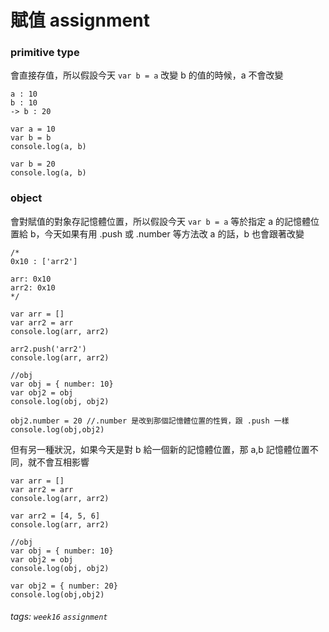 # 賦值 assignment
### primitive type
會直接存值，所以假設今天 ``var b = a`` 改變 b 的值的時候，a 不會改變
```javascript=
a : 10
b : 10
-> b : 20

var a = 10
var b = b
console.log(a, b)

var b = 20
console.log(a, b)
```

### object
會對賦值的對象存記憶體位置，所以假設今天 ``var b = a``
等於指定 a 的記憶體位置給 b，今天如果有用 .push 或 .number 等方法改 a 的話，b 也會跟著改變
```javascript=
/*
0x10 : ['arr2']

arr: 0x10
arr2: 0x10
*/

var arr = []
var arr2 = arr
console.log(arr, arr2)

arr2.push('arr2')
console.log(arr, arr2)

//obj
var obj = { number: 10}
var obj2 = obj
console.log(obj, obj2)

obj2.number = 20 //.number 是改到那個記憶體位置的性質，跟 .push 一樣
console.log(obj,obj2)
```
但有另一種狀況，如果今天是對 b 給一個新的記憶體位置，那 a,b 記憶體位置不同，就不會互相影響
```javascript=
var arr = []
var arr2 = arr
console.log(arr, arr2)

var arr2 = [4, 5, 6]
console.log(arr, arr2)

//obj
var obj = { number: 10}
var obj2 = obj
console.log(obj, obj2)

var obj2 = { number: 20}
console.log(obj,obj2)
```


###### tags: `week16` `assignment`
